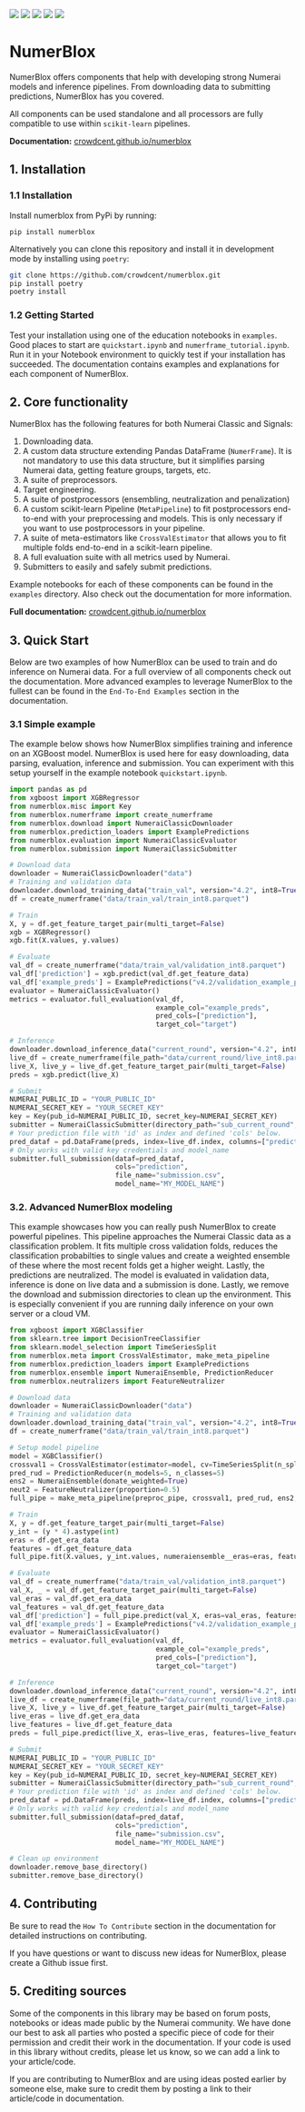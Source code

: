 ![](https://img.shields.io/pypi/v/numerblox.png)
![](https://img.shields.io/pypi/pyversions/numerblox.png)
![](https://img.shields.io/github/contributors/crowdcent/numerblox.png)
![](https://img.shields.io/github/issues-raw/crowdcent/numerblox.png)
![](https://img.shields.io/codecov/c/github/crowdcent/numerblox.png)


# NumerBlox

NumerBlox offers components that help with developing strong Numerai models and inference pipelines. From downloading data to submitting predictions, NumerBlox has you covered.

All components can be used standalone and all processors are fully compatible to use within `scikit-learn` pipelines.  

**Documentation:**
[crowdcent.github.io/numerblox](https://crowdcent.github.io/numerblox)

## 1. Installation

### 1.1 Installation

Install numerblox from PyPi by running:

`pip install numerblox`

Alternatively you can clone this repository and install it in
development mode by installing using `poetry`:

```bash
git clone https://github.com/crowdcent/numerblox.git
pip install poetry
poetry install
```

### 1.2 Getting Started

Test your installation using one of the education notebooks in
`examples`. Good places to start are `quickstart.ipynb` and `numerframe_tutorial.ipynb`. Run it in your
Notebook environment to quickly test if your installation has succeeded.
The documentation contains examples and explanations for each component of NumerBlox.

## 2. Core functionality

NumerBlox has the following features for both Numerai Classic and Signals:

1. Downloading data.
2. A custom data structure extending Pandas DataFrame (`NumerFrame`). It is not mandatory to use this data structure, but it simplifies parsing Numerai data, getting feature groups, targets, etc.
3. A suite of preprocessors.
4. Target engineering.
5. A suite of postprocessors (ensembling, neutralization and penalization)
6. A custom scikit-learn Pipeline (`MetaPipeline`) to fit postprocessors end-to-end with your preprocessing and models. This is only necessary if you want to use postprocessors in your pipeline.
7. A suite of meta-estimators like `CrossValEstimator` that allows you to fit multiple folds end-to-end in a scikit-learn pipeline.
8. A full evaluation suite with all metrics used by Numerai.
9. Submitters to easily and safely submit predictions.

Example notebooks for each of these components can be found in the `examples` directory. Also check out the documentation for more information.

**Full documentation:**
[crowdcent.github.io/numerblox](https://crowdcent.github.io/numerblox)


## 3. Quick Start

Below are two examples of how NumerBlox can be used to train and do inference on Numerai data. For a full overview of all components check out the documentation. More advanced examples to leverage NumerBlox to the fullest can be found in the `End-To-End Examples` section in the documentation.

### 3.1 Simple example

The example below shows how NumerBlox simplifies training and inference on an XGBoost model.
NumerBlox is used here for easy downloading, data parsing, evaluation, inference and submission. You can experiment with this setup yourself in the example notebook `quickstart.ipynb`.

```python
import pandas as pd
from xgboost import XGBRegressor
from numerblox.misc import Key
from numerblox.numerframe import create_numerframe
from numerblox.download import NumeraiClassicDownloader
from numerblox.prediction_loaders import ExamplePredictions
from numerblox.evaluation import NumeraiClassicEvaluator
from numerblox.submission import NumeraiClassicSubmitter

# Download data
downloader = NumeraiClassicDownloader("data")
# Training and validation data
downloader.download_training_data("train_val", version="4.2", int8=True)
df = create_numerframe("data/train_val/train_int8.parquet")

# Train
X, y = df.get_feature_target_pair(multi_target=False)
xgb = XGBRegressor()
xgb.fit(X.values, y.values)

# Evaluate
val_df = create_numerframe("data/train_val/validation_int8.parquet")
val_df['prediction'] = xgb.predict(val_df.get_feature_data)
val_df['example_preds'] = ExamplePredictions("v4.2/validation_example_preds.parquet").fit_transform(None)['prediction'].values
evaluator = NumeraiClassicEvaluator()
metrics = evaluator.full_evaluation(val_df, 
                                    example_col="example_preds", 
                                    pred_cols=["prediction"], 
                                    target_col="target")

# Inference
downloader.download_inference_data("current_round", version="4.2", int8=True)
live_df = create_numerframe(file_path="data/current_round/live_int8.parquet")
live_X, live_y = live_df.get_feature_target_pair(multi_target=False)
preds = xgb.predict(live_X)

# Submit
NUMERAI_PUBLIC_ID = "YOUR_PUBLIC_ID"
NUMERAI_SECRET_KEY = "YOUR_SECRET_KEY"
key = Key(pub_id=NUMERAI_PUBLIC_ID, secret_key=NUMERAI_SECRET_KEY)
submitter = NumeraiClassicSubmitter(directory_path="sub_current_round", key=key)
# Your prediction file with 'id' as index and defined 'cols' below.
pred_dataf = pd.DataFrame(preds, index=live_df.index, columns=["prediction"])
# Only works with valid key credentials and model_name
submitter.full_submission(dataf=pred_dataf,
                          cols="prediction",
                          file_name="submission.csv",
                          model_name="MY_MODEL_NAME")
```

### 3.2. Advanced NumerBlox modeling

This example showcases how you can really push NumerBlox to create powerful pipelines. This pipeline approaches the Numerai Classic data as a classification problem. It fits multiple cross validation folds, reduces the classification probabilties to single values and create a weighted ensemble of these where the most recent folds get a higher weight. Lastly, the predictions are neutralized. The model is evaluated in validation data, inference is done on live data and a submission is done.
Lastly, we remove the download and submission directories to clean up the environment. This is especially convenient if you are running daily inference on your own server or a cloud VM.

```py
from xgboost import XGBClassifier
from sklearn.tree import DecisionTreeClassifier
from sklearn.model_selection import TimeSeriesSplit
from numerblox.meta import CrossValEstimator, make_meta_pipeline
from numerblox.prediction_loaders import ExamplePredictions
from numerblox.ensemble import NumeraiEnsemble, PredictionReducer
from numerblox.neutralizers import FeatureNeutralizer

# Download data
downloader = NumeraiClassicDownloader("data")
# Training and validation data
downloader.download_training_data("train_val", version="4.2", int8=True)
df = create_numerframe("data/train_val/train_int8.parquet")

# Setup model pipeline
model = XGBClassifier()
crossval1 = CrossValEstimator(estimator=model, cv=TimeSeriesSplit(n_splits=5), predict_func='predict_proba')
pred_rud = PredictionReducer(n_models=5, n_classes=5)
ens2 = NumeraiEnsemble(donate_weighted=True)
neut2 = FeatureNeutralizer(proportion=0.5)
full_pipe = make_meta_pipeline(preproc_pipe, crossval1, pred_rud, ens2, neut2)

# Train
X, y = df.get_feature_target_pair(multi_target=False)
y_int = (y * 4).astype(int)
eras = df.get_era_data
features = df.get_feature_data
full_pipe.fit(X.values, y_int.values, numeraiensemble__eras=eras, featureneutralizer__eras=eras, featureneutralizer__features=features)

# Evaluate
val_df = create_numerframe("data/train_val/validation_int8.parquet")
val_X, _ = val_df.get_feature_target_pair(multi_target=False)
val_eras = val_df.get_era_data
val_features = val_df.get_feature_data
val_df['prediction'] = full_pipe.predict(val_X, eras=val_eras, features=val_features)
val_df['example_preds'] = ExamplePredictions("v4.2/validation_example_preds.parquet").fit_transform(None)['prediction'].values
evaluator = NumeraiClassicEvaluator()
metrics = evaluator.full_evaluation(val_df, 
                                    example_col="example_preds", 
                                    pred_cols=["prediction"], 
                                    target_col="target")

# Inference
downloader.download_inference_data("current_round", version="4.2", int8=True)
live_df = create_numerframe(file_path="data/current_round/live_int8.parquet")
live_X, live_y = live_df.get_feature_target_pair(multi_target=False)
live_eras = live_df.get_era_data
live_features = live_df.get_feature_data
preds = full_pipe.predict(live_X, eras=live_eras, features=live_features)

# Submit
NUMERAI_PUBLIC_ID = "YOUR_PUBLIC_ID"
NUMERAI_SECRET_KEY = "YOUR_SECRET_KEY"
key = Key(pub_id=NUMERAI_PUBLIC_ID, secret_key=NUMERAI_SECRET_KEY)
submitter = NumeraiClassicSubmitter(directory_path="sub_current_round", key=key)
# Your prediction file with 'id' as index and defined 'cols' below.
pred_dataf = pd.DataFrame(preds, index=live_df.index, columns=["prediction"])
# Only works with valid key credentials and model_name
submitter.full_submission(dataf=pred_dataf,
                          cols="prediction",
                          file_name="submission.csv",
                          model_name="MY_MODEL_NAME")

# Clean up environment
downloader.remove_base_directory()
submitter.remove_base_directory()
```


## 4. Contributing

Be sure to read the `How To Contribute` section in the documentation for detailed instructions on
contributing.

If you have questions or want to discuss new ideas for NumerBlox,
please create a Github issue first.

## 5. Crediting sources

Some of the components in this library may be based on forum posts,
notebooks or ideas made public by the Numerai community. We have done
our best to ask all parties who posted a specific piece of code for
their permission and credit their work in the documentation. If your
code is used in this library without credits, please let us know, so we
can add a link to your article/code.

If you are contributing to NumerBlox and are using ideas posted
earlier by someone else, make sure to credit them by posting a link to
their article/code in documentation.
